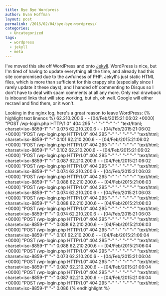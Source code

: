 ```yaml
---
title: Bye Bye Wordpress
author: Evan Hoffman
layout: post
permalink: /2015/02/04/bye-bye-wordpress/
categories:
  - Uncategorized
tags:
  - wordpress
  - jekyll
  - meta 
---
```

I've moved this site off WordPress and onto <a href="http://jekyllrb.com/">Jekyll</a>.  WordPress is nice, but I'm tired of having to update everything all the time, and already had this site compromised due to the
awfulness of PHP.  Jekyll's just static HTML files, which is more than sufficient for this crappy site (especially since I rarely update it these days), and I handed off commenting to Disqus so I don't have to deal with
spam comments at all any more.  Only real drawback is inbound links that will stop working, but eh, oh well.  Google will either recrawl and find them, or it won't.  

Looking in the nginx log, here's a great reason to leave WordPress:
{% highlight text linenos %}
62.210.200.6 - - [04/Feb/2015:21:06:02 +0000] "POST /wp-login.php HTTP/1.0" 404 295 "-" "-" "-" "-" "text/html; charset=iso-8859-1" "-" 0.075
62.210.200.6 - - [04/Feb/2015:21:06:02 +0000] "POST /wp-login.php HTTP/1.0" 404 295 "-" "-" "-" "-" "text/html; charset=iso-8859-1" "-" 0.101
62.210.200.6 - - [04/Feb/2015:21:06:02 +0000] "POST /wp-login.php HTTP/1.0" 404 295 "-" "-" "-" "-" "text/html; charset=iso-8859-1" "-" 0.102
62.210.200.6 - - [04/Feb/2015:21:06:02 +0000] "POST /wp-login.php HTTP/1.0" 404 295 "-" "-" "-" "-" "text/html; charset=iso-8859-1" "-" 0.087
62.210.200.6 - - [04/Feb/2015:21:06:02 +0000] "POST /wp-login.php HTTP/1.0" 404 295 "-" "-" "-" "-" "text/html; charset=iso-8859-1" "-" 0.074
62.210.200.6 - - [04/Feb/2015:21:06:03 +0000] "POST /wp-login.php HTTP/1.0" 404 295 "-" "-" "-" "-" "text/html; charset=iso-8859-1" "-" 0.088
62.210.200.6 - - [04/Feb/2015:21:06:03 +0000] "POST /wp-login.php HTTP/1.0" 404 295 "-" "-" "-" "-" "text/html; charset=iso-8859-1" "-" 0.074
62.210.200.6 - - [04/Feb/2015:21:06:03 +0000] "POST /wp-login.php HTTP/1.0" 404 295 "-" "-" "-" "-" "text/html; charset=iso-8859-1" "-" 0.088
62.210.200.6 - - [04/Feb/2015:21:06:03 +0000] "POST /wp-login.php HTTP/1.0" 404 295 "-" "-" "-" "-" "text/html; charset=iso-8859-1" "-" 0.074
62.210.200.6 - - [04/Feb/2015:21:06:03 +0000] "POST /wp-login.php HTTP/1.0" 404 295 "-" "-" "-" "-" "text/html; charset=iso-8859-1" "-" 0.088
62.210.200.6 - - [04/Feb/2015:21:06:03 +0000] "POST /wp-login.php HTTP/1.0" 404 295 "-" "-" "-" "-" "text/html; charset=iso-8859-1" "-" 0.101
62.210.200.6 - - [04/Feb/2015:21:06:04 +0000] "POST /wp-login.php HTTP/1.0" 404 295 "-" "-" "-" "-" "text/html; charset=iso-8859-1" "-" 0.088
62.210.200.6 - - [04/Feb/2015:21:06:04 +0000] "POST /wp-login.php HTTP/1.0" 404 295 "-" "-" "-" "-" "text/html; charset=iso-8859-1" "-" 0.073
62.210.200.6 - - [04/Feb/2015:21:06:04 +0000] "POST /wp-login.php HTTP/1.0" 404 295 "-" "-" "-" "-" "text/html; charset=iso-8859-1" "-" 0.087
62.210.200.6 - - [04/Feb/2015:21:06:04 +0000] "POST /wp-login.php HTTP/1.0" 404 295 "-" "-" "-" "-" "text/html; charset=iso-8859-1" "-" 0.087
62.210.200.6 - - [04/Feb/2015:21:06:04 +0000] "POST /wp-login.php HTTP/1.0" 404 295 "-" "-" "-" "-" "text/html; charset=iso-8859-1" "-" 0.086
{% endhighlight %}
